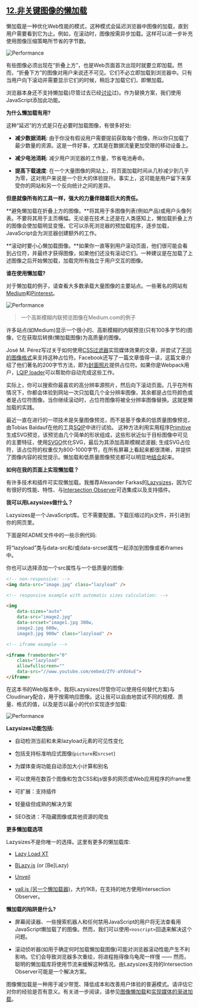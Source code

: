 <div>
    <script>
    var _hmt = _hmt || [];
    (function() {
        var hm = document.createElement("script");
        hm.src = "https://hm.baidu.com/hm.js?4f01de5cc0f84f20fea5a4202233614f&tt=ch12&key=" + Date.now();
        var s = document.getElementsByTagName("script")[0]; 
        s.parentNode.insertBefore(hm, s);
        _hmt.push(['图像优化', 'ch12.md', 'pv', '第12章', '非关键图像的懒加载']);
    })();
    </script>
</div>

## [12.非关键图像的懒加载](https://images.guide/#lazy-load-non-critical-images)

懒加载是一种优化Web性能的模式，这种模式会延迟浏览器中图像的加载，直到用户需要看到它为止。例如，在滚动时，图像按需异步加载。这样可以进一步补充使用图像压缩策略所节省的字节数。

![Performance](https://images.guide/images/book-images/scrolling-viewport-large.jpg)

有些图像必须出现在“折叠上方”，也是Web页面首次出现时就要立即加载。然而，“折叠下方”的图像对用户来说还不可见。它们不必立即加载到浏览器中。只有当用户向下滚动并需要显示它们的时候，稍后才加载它们，即懒加载。

浏览器本身还不支持懒加载(尽管过去已经[讨论](https://discourse.wicg.io/t/a-standard-way-to-lazy-load-images/1153/10)过)。作为替换方案，我们使用JavaScript添加此功能。

**为什么懒加载有用?**

这种“延迟”的方式是只在必要时加载图像，有很多好处:

+ **减少数据消耗**: 由于你没有假设用户需要提前获取每个图像，所以你只加载了最少数量的资源。这是一件好事，尤其是在数据流量更加受限的移动设备上。

+ **减少电池消耗**: 减少用户浏览器的工作量，节省电池寿命。

+ **提高下载速度**: 在一个大量图像的网站上，将页面加载时间从几秒减少到几乎为零，这对用户来说是一个巨大的体验提升。事实上，这可能是用户留下来享受你的网站和另一个反向统计之间的差异。

**但是就像所有的工具一样，强大的力量伴随着巨大的责任。**

**避免懒加载在折叠上方的图像。**将其用于多图像列表(例如产品)或用户头像列表。不要将其用于主页横幅。无论是在技术上还是在人类感知上，懒加载折叠上方的图像会使加载明显变慢。它可以杀死浏览器的预加载程序，逐步加载，JavaScript会为浏览器创建额外的工作。

**滚动时要小心懒加载图像。**如果你一直等到用户滚动页面，他们很可能会看到占位符，并最终才获得图像，如果他们还没有滚动它们。一种建议是在加载了上述图像之后开始懒加载，加载完所有独立于用户交互的图像。

**谁在使用懒加载?**

对于懒加载的例子，请查看大多数承载大量图像的主要站点。一些著名的网站有[Medium](https://medium.com/)和[Pinterest](https://www.pinterest.com/)。

![Performance](https://images.guide/images/book-images/Modern-Image35-large.jpg)

> 一个高斯模糊内联预览图像在Medium.com的例子

许多站点(如Medium)显示一个很小的、高斯模糊的内联预览(只有100多字节的)图像，它在获取后转换(懒加载图像)为高质量的图像。

José M. Pérez写过关于如何使用[CSS过滤器](https://jmperezperez.com/medium-image-progressive-loading-placeholder/)实现媒体效果的文章，并尝试了[不同的图像格式](https://jmperezperez.com/webp-placeholder-images/)来支持这种占位符。Facebook还写了一篇文章值得一读，这篇文章介绍了他们著名的200字节方法，即为[封面照片](https://code.facebook.com/posts/991252547593574/the-technology-behind-preview-photos/)提供占位符。如果你是Webpack用户，[LQIP loader](https://lqip-loader.firebaseapp.com/)可以帮助你自动完成这些工作。

实际上，你可以搜索你最喜欢的高分辨率源照片，然后向下滚动页面。几乎在所有情况下，你都会体验到网站一次只加载几个全分辨率图像，其余都是占位符颜色或者是占位符图像。当你继续滚动时，占位符图像将被全分辨率图像替换。这就是懒加载的实践。

最近一直在进行的一项技术是矢量图像预览，而不是基于像素的低质量图像预览，由Tobias Baldauf在他的工具[SQIP](https://github.com/technopagan/sqip)中进行试验。 这种方法利用实用程序[Primitive](https://github.com/fogleman/primitive)生成SVG预览，该预览由几个简单的形状组成，这些形状近似于目标图像中可见的主要特征，使用[SVGO](https://github.com/svg/svgo)优化SVG，最后为其添加高斯模糊滤波器; 生成SVG占位符，该占位符的权重仅为800-1000字节，在所有屏幕上看起来都很清晰，并提供了图像内容的视觉提示。懒加载和低质量图像预览都可以明显地[结合](https://calendar.perfplanet.com/2017/progressive-image-loading-using-intersection-observer-and-sqip/)起来。

**如何在我的页面上实现懒加载？**

有许多技术和插件可实现懒加载。我推荐Alexander Farkas的[Lazysizes](https://github.com/aFarkas/lazysizes)，因为它有很好的性能、特性、与[Intersection Observer](https://developers.google.com/web/updates/2016/04/intersectionobserver)可选集成以及支持插件。

**我可以用Lazysizes做什么？**

Lazysizes是一个JavaScript库。它不需要配置。下载压缩过的js文件，并引进到你的网页里。

下面是README文件中的一些示例代码:

将“lazyload”类与data-src和/或data-srcset属性一起添加到图像或者iframes中。

你也可以选择添加一个src属性与一个低质量的图像:

```html
<!-- non-responsive: -->
<img data-src="image.jpg" class="lazyload" />

<!-- responsive example with automatic sizes calculation: -->

<img
    data-sizes="auto"
    data-src="image2.jpg"
    data-srcset="image1.jpg 300w,
    image2.jpg 600w,
    image3.jpg 900w" class="lazyload" />

<!-- iframe example -->

<iframe frameborder="0"
    class="lazyload"
    allowfullscreen=""
    data-src="//www.youtube.com/embed/ZfV-aYdU4uE">
</iframe>
```

在这本书的Web版本中，我将Lazysizes(尽管你可以使用任何替代方案)与Cloudinary配合，用于按需响应图像。这让我可以自由地尝试不同的规模、质量、格式的值，以及是否以最小的代价实现逐步加载:

![Performance](https://images.guide/images/book-images/cloudinary-responsive-images-large.jpg)

**Lazysizes功能包括:**

+ 自动检测当前和未来lazyload元素的可见性变化

+ 包括支持标准响应式图像(```picture```和```srcset```)

+ 为媒体查询功能自动添加大小计算和别名

+ 可以使用在数百个图像和包含CSS和js很多的网页或Web应用程序的iframe里

+ 可扩展：支持插件

+ 轻量级但成熟的解决方案

+ SEO改进：不隐藏图像或其他资源的爬虫

**更多懒加载选项**

Lazysizes不是你唯一的选择。这里有更多的懒加载库:

+ [Lazy Load XT](http://ressio.github.io/lazy-load-xt/)

+ [BLazy.js](https://github.com/dinbror/blazy) (or [Be]Lazy)

+ [Unveil](http://luis-almeida.github.io/unveil/)

+ [yall.js (另一个懒加载器)](https://github.com/malchata/yall.js)，大约1KB，在支持的地方使用Intersection Observer。

**懒加载的陷阱是什么?**

+ 屏幕阅读器、一些搜索机器人和任何禁用JavaScript的用户将无法查看用JavaScript懒加载了的图像。然而，我们可以使用```<noscript>```回退来解决这个问题。

+ 滚动侦听器(如用于确定何时加载懒加载图像)可能对浏览器滚动性能产生不利影响。它们会导致浏览器多次重绘，将进程拖得像乌龟爬一样慢 —— 然而，聪明的懒加载库将使用节流来缓解这种情况。由Lazysizes支持的Intersection Observer可能是一个解决方案。

图像懒加载是一种用于减少带宽、降低成本和改善用户体验的普遍模式。请评估它对你的经验是否有意义。有关进一步阅读，请参见[图像懒加载](https://jmperezperez.com/lazy-loading-images/)和[实现媒体的渐进加载](https://jmperezperez.com/medium-image-progressive-loading-placeholder/)。